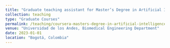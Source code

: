 ```yaml
---
title: "Graduate teaching assistant for Master’s Degree in Artificial Intelligence"
collection: teaching
type: "Graduate Courses"
permalink: /teaching/coursera-masters-degree-in-artificial-intelligence
venue: "Universidad de los Andes, Biomedical Engineering Department"
date: 2023-01-01
location: "Bogotá, Colombia"
---
```

